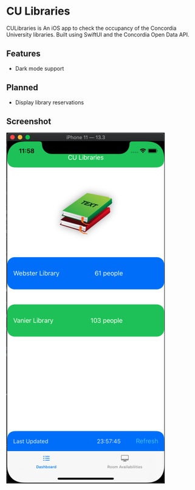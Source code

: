 # CU Libraries

CULibraries is An iOS app to check the occupancy of the Concordia University libraries. Built using SwiftUI and the Concordia Open Data API.

## Features

* Dark mode support

## Planned

* Display library reservations

## Screenshot

![CU Libraries iOS app screenshot](culibraries.png)
